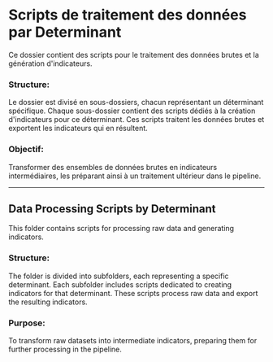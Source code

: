 # Scripts de traitement des données par Determinant
Ce dossier contient des scripts pour le traitement des données brutes et la génération d'indicateurs.

### Structure:
Le dossier est divisé en sous-dossiers, chacun représentant un déterminant spécifique.
Chaque sous-dossier contient des scripts dédiés à la création d'indicateurs pour ce déterminant. Ces scripts traitent les données brutes et exportent les indicateurs qui en résultent.

### Objectif:
Transformer des ensembles de données brutes en indicateurs intermédiaires, les préparant ainsi à un traitement ultérieur dans le pipeline.

___


## Data Processing Scripts by Determinant
This folder contains scripts for processing raw data and generating indicators.

### Structure:
The folder is divided into subfolders, each representing a specific determinant.
Each subfolder includes scripts dedicated to creating indicators for that determinant. These scripts process raw data and export the resulting indicators.

### Purpose: 
To transform raw datasets into intermediate indicators, preparing them for further processing in the pipeline.
